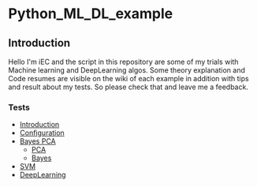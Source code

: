 # Python_ML_DL_example

## Introduction
Hello I'm iEC and the script in this repository are some of my trials with Machine learning and DeepLearning algos.
Some theory explanation and Code resumes are visible on the wiki of each example in addition with tips and result about my tests. So please check that and leave me a feedback.

### Tests
* [Introduction](#Intro)
* [Configuration](#How-to-Configure)
* [Bayes PCA](#)
	- [PCA](https://github.com/ieCecchetti/Python_ML_DL_example/tree/master/Bayes%26PCA/Pca#pca-classifier)
	- [Bayes](https://github.com/ieCecchetti/Python_ML_DL_example/tree/master/Bayes%26PCA/Bayes#bayes-decision-classifier)
* [SVM](https://github.com/ieCecchetti/Python_ML_DL_example/blob/master/SVM/README.md/#Intro)
* [DeepLearning](https://github.com/ieCecchetti/Python_ML_DL_example/blob/master/DeepLearning/README.md/#Intro)

